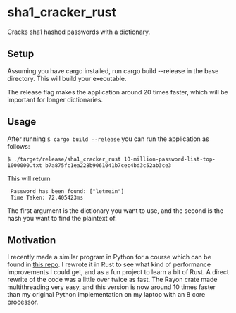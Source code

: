 # sha1_cracker_rust

Cracks sha1 hashed passwords with a dictionary.

## Setup
Assuming you have cargo installed, run cargo build --release in the base directory. This will build your executable.

The release flag makes the application around 20 times faster, which will be important for longer dictionaries.

## Usage

After running `$ cargo build --release` you can run the application as follows:

`$ ./target/release/sha1_cracker_rust 10-million-password-list-top-1000000.txt b7a875fc1ea228b9061041b7cec4bd3c52ab3ce3`

This will return 
```
 Password has been found: ["letmein"]
 Time Taken: 72.405423ms
```

The first argument is the dictionary you want to use, and the second is the hash you want to find the plaintext of.

## Motivation
I recently made a similar program in Python for a course which can be found in 
[this repo](https://github.com/KevinAiken/sha1-cracker). I rewrote it in Rust to see 
what kind of performance improvements I could get, and as a fun project to learn a bit of Rust. A direct rewrite of the 
code was a little over twice as fast. The Rayon crate made multithreading very easy, and this version is now  around 10 
times faster than my original Python implementation on my laptop with an 8 core processor. 